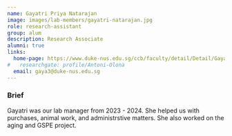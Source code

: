 ```yaml
---
name: Gayatri Priya Natarajan
image: images/lab-members/gayatri-natarajan.jpg
role: research-assistant
group: alum
description: Research Associate
alumni: true
links:
  home-page: https://www.duke-nus.edu.sg/ccb/faculty/detail/Detail/Gayatri
#   researchgate: profile/Antoni-Olona
  email: gaya3@duke-nus.edu.sg
---
```

### Brief
Gayatri was our lab manager from 2023 - 2024. She helped us with purchases, animal work, and administrstive matters. She also worked on the aging and GSPE project. 